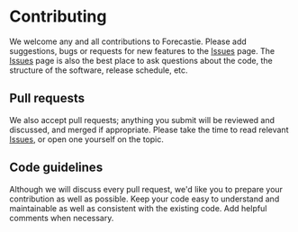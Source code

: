 # Contributing

We welcome any and all contributions to Forecastie. Please add suggestions, bugs or requests for new features to the [Issues](https://github.com/AdamSchinzel/react-native-collapsible-card/issues) page. The [Issues](https://github.com/AdamSchinzel/react-native-collapsible-card/issues) page is also the best place to ask questions about the code, the structure of the software, release schedule, etc.

## Pull requests

We also accept pull requests; anything you submit will be reviewed and discussed, and merged if appropriate. Please take the time to read relevant [Issues](https://github.com/AdamSchinzel/react-native-collapsible-card/issues), or open one yourself on the topic.

## Code guidelines

Although we will discuss every pull request, we'd like you to prepare your contribution as well as possible. Keep your code easy to understand and maintainable as well as consistent with the existing code. Add helpful comments when necessary.
